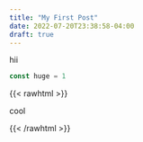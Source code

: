 ```yaml
---
title: "My First Post"
date: 2022-07-20T23:38:58-04:00
draft: true
---
```


hii

```js
const huge = 1
```


{{< rawhtml >}}
<p class="foo">cool</p>
{{< /rawhtml >}}